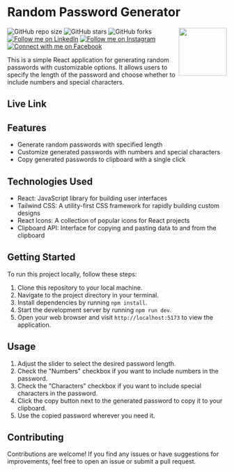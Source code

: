 # Random Password Generator

<img src="https://i.ibb.co/kBJmMQ5/password.png" align="right" width="110" height="110" />

![GitHub repo size](https://img.shields.io/github/repo-size/rockyhaque/secrect-cliper)
![GitHub stars](https://img.shields.io/github/stars/rockyhaque/secrect-cliper?style=social)
![GitHub forks](https://img.shields.io/github/forks/rockyhaque/rockyhaque?style=social)
[![Follow me on LinkedIn](https://img.shields.io/badge/-LinkedIn-blue?style=flat-square&logo=linkedin&logoColor=white&link=https://www.linkedin.com/in/your-linkedin-handle/)](https://www.linkedin.com/in/your-linkedin-handle/)
[![Follow me on Instagram](https://img.shields.io/badge/-Instagram-E4405F?style=flat-square&logo=instagram&logoColor=white&link=https://www.instagram.com/rocky_haque.10/)](https://www.instagram.com/rocky_haque.10/)
[![Connect with me on Facebook](https://img.shields.io/badge/-Facebook-1877F2?style=flat-square&logo=facebook&logoColor=white&link=https://www.facebook.com/rockyhaquee/)](https://www.facebook.com/rockyhaquee/)

This is a simple React application for generating random passwords with customizable options. It allows users to specify the length of the password and choose whether to include numbers and special characters.

## Live Link


## Features

- Generate random passwords with specified length
- Customize generated passwords with numbers and special characters
- Copy generated passwords to clipboard with a single click

## Technologies Used

- React: JavaScript library for building user interfaces
- Tailwind CSS: A utility-first CSS framework for rapidly building custom designs
- React Icons: A collection of popular icons for React projects
- Clipboard API: Interface for copying and pasting data to and from the clipboard

## Getting Started

To run this project locally, follow these steps:

1. Clone this repository to your local machine.
2. Navigate to the project directory in your terminal.
3. Install dependencies by running `npm install`.
4. Start the development server by running `npm run dev`.
5. Open your web browser and visit `http://localhost:5173` to view the application.

## Usage

1. Adjust the slider to select the desired password length.
2. Check the "Numbers" checkbox if you want to include numbers in the password.
3. Check the "Characters" checkbox if you want to include special characters in the password.
4. Click the copy button next to the generated password to copy it to your clipboard.
5. Use the copied password wherever you need it.

## Contributing

Contributions are welcome! If you find any issues or have suggestions for improvements, feel free to open an issue or submit a pull request.


